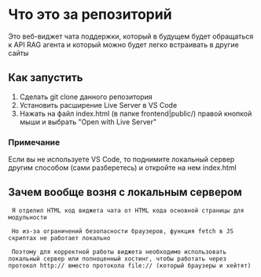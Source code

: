 # Что это за репозиторий
Это веб-виджет чата поддержки, который в будущем будет обращаться к API RAG агента и который можно будет легко встраивать в другие сайты

## Как запустить

1. Сделать git clone данного репозитория
2. Установить расширение Live Server в VS Code
3. Нажать на файл index.html (в папке frontend|public/) правой кнопкой мыши и выбрать "Open with Live Server"

### Примечание

Если вы не используете VS Code, то поднимите локальный сервер другим способом (сами разберетесь) и откройте на нем index.html

## Зачем вообще возня с локальным сервером
     Я отделил HTML код виджета чата от HTML кода основной страницы для модульности
     
     Но из-за ограничений безопасности браузеров, функция fetch в JS скриптах не работает локально
     
     Поэтому для корректной работы виджета необходимо использовать локальный сервер или полноценный хостинг, чтобы работать через протокол http:// вместо протокола file:// (который браузеры и хейтят)